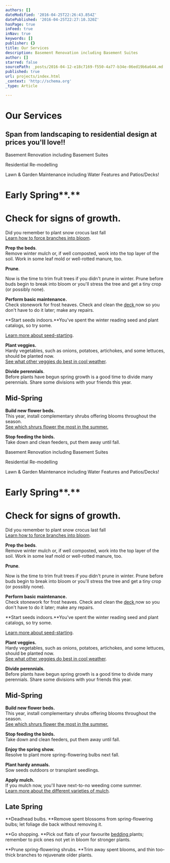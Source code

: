 ```yaml
---
authors: []
dateModified: '2016-04-25T22:26:43.854Z'
datePublished: '2016-04-25T22:27:10.320Z'
hasPage: true
inFeed: true
inNav: true
keywords: []
publisher: {}
title: Our Services
description: Basement Renovation including Basement Suites
author: []
starred: false
sourcePath: _posts/2016-04-12-e18c7169-f550-4a77-b34e-06ed19b6a644.md
published: true
url: projects/index.html
_context: 'http://schema.org'
_type: Article

---
```

# Our Services

## Span from landscaping to residential design at prices you'll love!! 

Basement Renovation including Basement Suites

Residential Re-modelling

Lawn & Garden Maintenance including Water Features and Patios/Decks!

# Early Spring**.**

# **Check for signs of growth.**

Did you remember to plant snow crocus last fall   
[Learn how to force branches into bloom][0].

**Prep the beds**.  
Remove winter mulch or, if well composted, work into the top layer of the soil. Work in some leaf mold or well-rotted manure, too.

**Prune**.

Now is the time to trim fruit trees if you didn't prune in winter. Prune before buds begin to break into bloom or you'll stress the tree and get a tiny crop (or possibly none).

**Perform basic maintenance.**  
Check stonework for frost heaves. Check and clean the [deck ][1]now so you don't have to do it later; make any repairs.

**Start seeds indoors.**You've spent the winter reading seed and plant catalogs, so try some.

[Learn more about seed-starting][2].

**Plant veggies.**  
Hardy vegetables, such as onions, potatoes, artichokes, and some lettuces, should be planted now.  
[See what other veggies do best in cool weather][3].

**Divide perennials**.  
Before plants have begun spring growth is a good time to divide many perennials. Share some divisions with your friends this year.

## Mid-Spring

**Build new flower beds.**  
This year, install complementary shrubs offering blooms throughout the season.  
[See which shrurs flower the most in the summer.][4]

**Stop feeding the birds.**  
Take down and clean feeders, put them away until fall.

Basement Renovation including Basement Suites

Residential Re-modelling

Lawn & Garden Maintenance including Water Features and Patios/Decks!

# Early Spring**.**

# **Check for signs of growth.**

Did you remember to plant snow crocus last fall   
[Learn how to force branches into bloom][0].

**Prep the beds**.  
Remove winter mulch or, if well composted, work into the top layer of the soil. Work in some leaf mold or well-rotted manure, too.

**Prune**.

Now is the time to trim fruit trees if you didn't prune in winter. Prune before buds begin to break into bloom or you'll stress the tree and get a tiny crop (or possibly none).

**Perform basic maintenance.**  
Check stonework for frost heaves. Check and clean the [deck ][1]now so you don't have to do it later; make any repairs.

**Start seeds indoors.**You've spent the winter reading seed and plant catalogs, so try some.

[Learn more about seed-starting][2].

**Plant veggies.**  
Hardy vegetables, such as onions, potatoes, artichokes, and some lettuces, should be planted now.  
[See what other veggies do best in cool weather][3].

**Divide perennials**.  
Before plants have begun spring growth is a good time to divide many perennials. Share some divisions with your friends this year.

## Mid-Spring

**Build new flower beds.**  
This year, install complementary shrubs offering blooms throughout the season.  
[See which shrurs flower the most in the summer.][4]

**Stop feeding the birds.**  
Take down and clean feeders, put them away until fall.

**Enjoy the spring show.**  
Resolve to plant more spring-flowering bulbs next fall.

**Plant hardy annuals.**  
Sow seeds outdoors or transplant seedlings.

**Apply mulch.**  
If you mulch now, you'll have next-to-no weeding come summer.  
[Learn more about the different varieties of mulch][5].

## Late Spring

**Deadhead bulbs. **Remove spent blossoms from spring-flowering bulbs; let foliage die back without removing it.

**Go shopping. **Pick out flats of your favourite [bedding ][6]plants; remember to pick ones not yet in bloom for stronger plants.

**Prune spring-flowering shrubs. **Trim away spent blooms, and thin too-thick branches to rejuvenate older plants.

[0]: http://www.bhg.com/gardening/trees-shrubs-vines/care/forcing-branches-into-bloom/
[1]: http://www.bhg.com/home-improvement/deck/
[2]: http://www.bhg.com/gardening/yard/garden-care/seed-starting-essentials/
[3]: http://www.bhg.com/gardening/vegetable/vegetables/cold-weather-vegetable-gardening/
[4]: http://www.bhg.com/gardening/trees-shrubs-vines/shrubs/summer-blooming-shrubs/
[5]: http://www.bhg.com/gardening/yard/mulch/the-best-mulches/
[6]: http://www.bhg.com/shop/bedroom/bedding-c1853.html